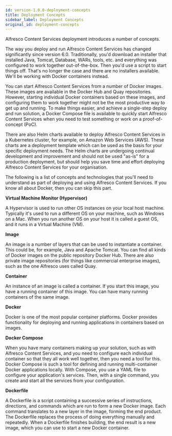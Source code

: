 ```yaml
---
id: version-1.0.0-deployment-concepts
title: Deployment Concepts
sidebar_label: Deployment Concepts
original_id: deployment-concepts
---
```


Alfresco Content Services deployment introduces a number of concepts.

The way you deploy and run Alfresco Content Services has changed significantly since version 6.0. Traditionally, you'd download an installer that installed Java, Tomcat, Database, WARs, tools, etc. and everything was configured to work together out-of-the-box. Then you'd use a script to start things off. That's no longer the case and there are no installers available. We'll be working with Docker containers instead.

You can start Alfresco Content Services from a number of Docker images. These images are available in the Docker Hub and Quay repositories. However, starting individual Docker containers based on these images, and configuring them to work together might not be the most productive way to get up and running. To make things easier, and achieve a single-step deploy and run solution, a Docker Compose file is available to quickly start Alfresco Content Services when you need to test something or work on a proof-of-concept (PoC).

There are also Helm charts available to deploy Alfresco Content Services in a Kubernetes cluster, for example, on Amazon Web Services (AWS). These charts are a deployment template which can be used as the basis for your specific deployment needs. The Helm charts are undergoing continual development and improvement and should not be used "as-is" for a production deployment, but should help you save time and effort deploying Alfresco Content Services for your organisation.

The following is a list of concepts and technologies that you'll need to understand as part of deploying and using Alfresco Content Services. If you know all about Docker, then you can skip this part.

**Virtual Machine Monitor (Hypervisor)**

A Hypervisor is used to run other OS instances on your local host machine. Typically it's used to run a different OS on your machine, such as Windows on a Mac. When you run another OS on your host it is called a guest OS, and it runs in a Virtual Machine (VM).

**Image**

An image is a number of layers that can be used to instantiate a container. This could be, for example, Java and Apache Tomcat. You can find all kinds of Docker images on the public repository Docker Hub. There are also private image repositories (for things like commercial enterprise images), such as the one Alfresco uses called Quay.

**Container**

An instance of an image is called a container. If you start this image, you have a running container of this image. You can have many running containers of the same image.

**Docker**

Docker is one of the most popular container platforms. Docker provides functionality for deploying and running applications in containers based on images.

**Docker Compose**

When you have many containers making up your solution, such as with Alfresco Content Services, and you need to configure each individual container so that they all work well together, then you need a tool for this. Docker Compose is such a tool for defining and running multi-container Docker applications locally. With Compose, you use a YAML file to configure your application's services. Then, with a single command, you create and start all the services from your configuration.

**Dockerfile**

A Dockerfile is a script containing a successive series of instructions, directions, and commands which are run to form a new Docker image. Each command translates to a new layer in the image, forming the end product. The Dockerfile replaces the process of doing everything manually and repeatedly. When a Dockerfile finishes building, the end result is a new image, which you can use to start a new Docker container.